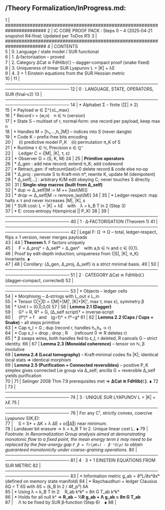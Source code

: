 /Theory Formalization/InProgress.md:
--------------------------------------------------------------------------------
  1 | #######################################################################
  2 | IC CORE PROOF PACK : Steps 0 – 4  (2025‑04‑21 snapshot R4‑final; Updated per ToDos R1)
  3 | #######################################################################
  4 | CONTENTS  
  5 |   0. Language / state model / SUR functional  
  6 |   1. Δ‑factorisation – proved  
  7 |   2. Category ΔCat ≅ FdHilb(ℂ) – dagger‑compact proof (snake fixed)  
  8 |   3. Uniqueness of linear SUR Lyapunov  L = |K| + λE  
  9 |   4. 3 + 1 Einstein equations from the SUR Hessian metric  
 10 | 
 11 | ───────────────────────────────────────────────────────────────────────
 12 | 0 · LANGUAGE, STATE, OPERATORS, SUR (final‑v2)
 13 | ───────────────────────────────────────────────────────────────────────
 14 | * Alphabet Σ – finite (|Σ| ≥ 2)  
 15 | * Payload w ∈ Σ^{≤L_max}  
 16 | * Record r = (w,n) n ∈ ℕ (version)  
 17 | * State S – multiset of r, normal‑form: one record per payload, keep max n  
 18 | * Handles M = [h₁,…,h_|M|] – indices into S (never dangle)  
 19 | * Code K – prefix‑free bits encoding  
 20 |  (i) predictive model P_K (ii) permutation π_K of S  
 21 | * Runtime τ ∈ ℕ, Precision ε ∈ ℚ⁺  
 22 |  Ledger C = (|M|, |K|, τ, ε)  
 23 | * Observer Ω = (S, K, M)
 24 | 
 25 | **Primitive operators**  
 26 | * Δ_gen     : add new record; extend π_K; add codeword  
 27 | * Retract_gen: if refcount(last)=0 delete record & code else no‑op  
 28 | * Δ_proj    : permute S to Kraft‑min π*, rewrite K, update M (idempotent)  
 29 | * Δ_self[…] : arbitrary K/M edit obeying C; never touches S directly  
 30 | 
 31 | **Single‑step macros (built from Δ_self)**  
 32 | * dup  ≔ Δ_self[M := M ++ [last(M)]]  
 33 | * drop ≔ Δ_self[M := remove_last(M)]
 34 | 
 35 | * Ledger‑respect: map halts ≤ τ and never increases |M|, |K|, ε  
 36 | * SUR cost:      L = |K| + λE with λ = k_B T ln 2 (Step 3)  
 37 | * E: cross‑entropy H(empirical || P_K)
 38 | 
 39 | ───────────────────────────────────────────────────────────────────────
 40 | 1 · Δ‑FACTORISATION (Theorem 1)
 41 | ───────────────────────────────────────────────────────────────────────
 42 | Legal F: Ω → Ω – total, ledger‑respect, flips ≤ 1 version, never merges payloads  
 43 | 
 44 | **Theorem 1.** F factors uniquely  
 45 |  F = Δ_projᵃ ∘ Δ_selfᵇ ∘ Δ_genᶜ with a,b ∈ ℕ and c ∈ {0,1}.  
 46 | Proof by edit‑depth induction; uniqueness from (|S|, |K|, π_K) invariants. ∎  
 47 | 
 48 | Corollary: {Δ_gen, Δ_proj, Δ_self} is a strict minimal basis.
 49 | 
 50 | ───────────────────────────────────────────────────────────────────────
 51 | 2 · CATEGORY ΔCat ≅ FdHilb(ℂ) (dagger‑compact, corrected)
 52 | ───────────────────────────────────────────────────────────────────────
 53 | * Objects – ledger cells  
 54 | * Morphisms – Δ‑strings with L_out ≤ L_in  
 55 | * Tensor C⊗D = (|M|+|M|', |K|+|K|', max τ, max ε), symmetry β  
 56 | * Unit I = (0,0,0,0)
 57 | 
 58 | **Lemma 2.1  (Dagger)**  
 59 |  G† = R, R† = G, (Δ_self script)† = inverse‑script  
 60 |  (f†)† = f and (g∘f)† = f†∘g†
 61 | 
 62 | **Lemma 2.2  (Caps / Cups + Snake)** – all steps primitive  
 63 | * Cap η_I = G ; dup         (record r, handles h₁,h₂ → r)  
 64 | * Cup ε_I = drop ; drop ; R   (refcount 0 ⇒ R deletes r)  
 65 | * β swaps wires, both handles fed to ε_I, r deleted, R cancels G – strict identity.
 66 | 
 67 | **Lemma 2.3  (Monoidal coherence)** – tensor on ℕ, β involutive  
 68 | **Lemma 2.4  (Local tomography)** – Kraft‑minimal codes fix |K|; identical local stats ⇒ identical morphism  
 69 | **Lemma 2.5  (Purification + Connected reversibles)** – positive P_K simplex gives connected Lie group via Δ_self; ancilla G + reversible Δ_self yields purification  
 70 | 
 71 | Selinger 2008 Thm 7.9 prerequisites met ⇒ **ΔCat ≅ FdHilb(ℂ)**. ∎
 72 | 
 73 | ───────────────────────────────────────────────────────────────────────
 74 | 3 · UNIQUE SUR LYAPUNOV  L = |K| + λE
 75 | ───────────────────────────────────────────────────────────────────────
 76 | For any C¹, strictly convex, coercive Lyapunov S(K,E):  
 77 |  S = S* + ΔK + λ ΔE + o(‖Δ‖) near minimum.  
 78 | Landauer bit erasure → λ = k_B T ln 2.  Unique linear cost L. ∎
 79 | *Footnote: In Renormalization Group analysis aimed at demonstrating monotonic flow to a fixed point, the mean energy term `E` may need to be replaced by the free-energy gap `F_β = Tr(ρH₀) - β⁻¹S(ρ)` to obtain guaranteed monotonicity under coarse-graining operations.*
 80 | ───────────────────────────────────────────────────────────────────────
 81 | 4 · 3 + 1 EINSTEIN EQUATIONS FROM SUR METRIC
 82 | ───────────────────────────────────────────────────────────────────────
 83 | * Information metric g_ab = ∂²L/∂xᵃ∂xᵇ (defined on memory state manifold)
 84 | * Raychaudhuri + ledger Clausius δQ = T δS with δS = (k_B ln 2 / 4ℓ_p²) δA  
 85 | * Using λ = k_B T ln 2: R_ab kᵃkᵇ = 8π G T_ab kᵃkᵇ  
 86 | * Holds for all null kᵃ ⇒ **R_ab − ½R g_ab + Λ g_ab = 8π G T_ab**  
 87 |  Λ to be fixed by SUR β‑function (Step 6) ∎
 88 | 
